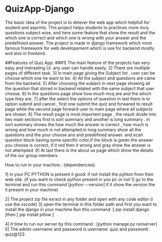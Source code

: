 # QuizApp-Django
The basic idea of the project is to delever the web app which helpfull for student and asprints.
This project helps students to practices more mcq questions subject wise, and here some feature that show the result 
and the which one is correct and which one is wrong with your answer and the predefinied answer. The project is made in
django framework which most famous framework for web developement which is use for backend mostly and also in frontend.

##Features of Quiz App:
###1] The main feature of the projects has very easy and instrasting Ui. any user can handle easily.
2] There are multiple pages of different task.
3] In main page giving the Subject list , user can be choose which one he want to be.
4] All the subject and questions are came from the backend.
5] After choosing the subject in next page showing all the question that stored in backend related with the same subject that user choose.
6] In the questions page show how much mcq are and the which type they are.
7] after the select the options of question in last there is to option submit and cancel , first one submit the quiz and forwared to result page while the second page forward user to main page where all subjects are shown.
8] The result page is most importent page , the result divide into two main sections first is sort summary and another is long summary .
    in sort summary shows the how much the answer is correct , how much is wrong and how much is not attempted.in long summary show all the
    questions and the your choose ans and predefined answer. and ecah question block having some specific color,if the block is green the answer you choose is correct, if it red then it wrong and gray show the answer is not attempted.
9] At last there is the about us page which show the details of the our group members.


How to run in your machine : (dependencies)

1] in your PC PYTHON is present it good. if not install the pyhton from their web site.
  (if you want to check python present in you pc or not 
  1] go to the terminal and run this command  [python --version] if it show the version the it present in your machine)

2] The project zip file exract in any folder and open with any code editor (i use the vscode)
3] open the terminal in this folder path and first you want to install the django in your machine
   Run this command :[ pip install django ]then [ pip install pillow ]

4] it time to run our server by this command : [python manage.py runserver]
5] The admin username and password is username: quiz and password: quiz@123
